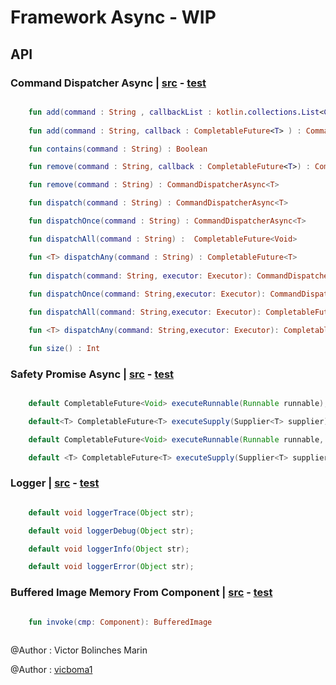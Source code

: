 # Framework Async - WIP

## API

### Command Dispatcher Async | [src](https://github.com/CoEValencia/fwk/blob/master/src/main/java/body/core/commandDispatcher/CommandDispatcherAsyncImpl.kt) - [test](https://github.com/CoEValencia/fwk/blob/master/src/test/java/body/core/commandDispatcher/CommandDispatcherAsyncImplTest.java)
```kotlin

    fun add(command : String , callbackList : kotlin.collections.List<CompletableFuture<T>> ) : CommandDispatcherAsync<T>
    
    fun add(command : String, callback : CompletableFuture<T> ) : CommandDispatcherAsync<T>

    fun contains(command : String) : Boolean

    fun remove(command : String, callback : CompletableFuture<T>) : CommandDispatcherAsync<T>

    fun remove(command : String) : CommandDispatcherAsync<T>

    fun dispatch(command : String) : CommandDispatcherAsync<T>

    fun dispatchOnce(command : String) : CommandDispatcherAsync<T>

    fun dispatchAll(command : String) :  CompletableFuture<Void>

    fun <T> dispatchAny(command : String) : CompletableFuture<T>
    
    fun dispatch(command: String, executor: Executor): CommandDispatcherAsync<T>
    
    fun dispatchOnce(command: String,executor: Executor): CommandDispatcherAsync<T>

    fun dispatchAll(command: String,executor: Executor): CompletableFuture<Void>

    fun <T> dispatchAny(command: String,executor: Executor): CompletableFuture<T>

    fun size() : Int
```

### Safety Promise Async | [src](https://github.com/CoEValencia/fwk/blob/master/src/main/java/body/core/safetyPromise/SafetyPromiseAsync.java) - [test](https://github.com/CoEValencia/fwk/blob/master/src/test/java/body/core/safetyPromise/SafetyPromiseAsyncTest.java)
```java

    default CompletableFuture<Void> executeRunnable(Runnable runnable);

    default<T> CompletableFuture<T> executeSupply(Supplier<T> supplier);

    default CompletableFuture<Void> executeRunnable(Runnable runnable, executor: Executor);

    default <T> CompletableFuture<T> executeSupply(Supplier<T> supplier, executor: Executor);
```

### Logger | [src](https://github.com/CoEValencia/fwk/blob/master/src/main/java/body/core/logger/Loggerable.java) - [test](https://github.com/CoEValencia/fwk/blob/master/src/test/java/body/core/logger/LoggerableTest.java)
```java

    default void loggerTrace(Object str);

    default void loggerDebug(Object str);

    default void loggerInfo(Object str);

    default void loggerError(Object str);
```

### Buffered Image Memory From Component | [src](https://github.com/CoEValencia/fwk/blob/master/src/main/java/image/BufferedImageMemoryFromComponent.kt) - [test](https://github.com/CoEValencia/fwk/blob/master/src/test/java/body/image/BufferedImageMemoryFromComponentTest.java)
```kotlin 

    fun invoke(cmp: Component): BufferedImage 
    
```

@Author : Victor Bolinches Marin

@Author : [vicboma1](https://www.google.es/#q=vicboma1)

